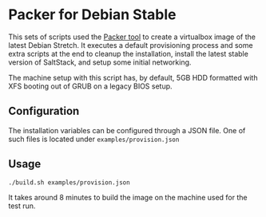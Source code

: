 # Packer for Debian Stable

This sets of scripts used the [Packer tool](https://www.packer.io) to create a virtualbox image of the latest Debian Stretch. It executes a default provisioning process and some extra scripts at the end to cleanup the installation, install the latest stable version of SaltStack, and setup some initial networking.

The machine setup with this script has, by default, 5GB HDD formatted with XFS booting out of GRUB on a legacy BIOS setup.

## Configuration

The installation variables can be configured through a JSON file. One of such files is located under `examples/provision.json`

## Usage

```ShellSession
./build.sh examples/provision.json
```

It takes around 8 minutes to build the image on the machine used for the test run.